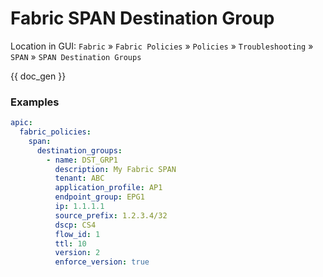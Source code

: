 # Fabric SPAN Destination Group

Location in GUI:
`Fabric` » `Fabric Policies` » `Policies` » `Troubleshooting` » `SPAN` » `SPAN Destination Groups`

{{ doc_gen }}

### Examples

```yaml
apic:
  fabric_policies:
    span:
      destination_groups:
        - name: DST_GRP1
          description: My Fabric SPAN
          tenant: ABC
          application_profile: AP1
          endpoint_group: EPG1
          ip: 1.1.1.1
          source_prefix: 1.2.3.4/32
          dscp: CS4
          flow_id: 1
          ttl: 10
          version: 2
          enforce_version: true
```

